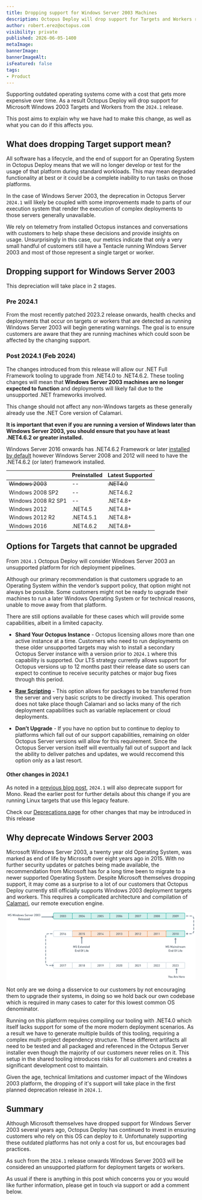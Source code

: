 ```yaml
---
title: Dropping support for Windows Server 2003 Machines
description: Octopus Deploy will drop support for Targets and Workers running Windows Server 2003 from the 2024.1 release
author: robert.erez@octopus.com
visibility: private
published: 2026-06-05-1400
metaImage: 
bannerImage: 
bannerImageAlt: 
isFeatured: false
tags: 
- Product
---
```


Supporting outdated operating systems come with a cost that gets more expensive over time. As a result Octopus Deploy will drop support for Microsoft Windows 2003 Targets and Workers from the `2024.1` release. 

This post aims to explain why we have had to make this change, as well as what you can do if this affects you.

## What does dropping Target support mean?                                                
All software has a lifecycle, and the end of support for an Operating System in Octopus Deploy means that we will no longer develop or test for the usage of that platform during standard workloads. This may mean degraded functionality at best or it could be a complete inability to run tasks on those platforms. 

In the case of Windows Server 2003, the deprecation in Octopus Server `2024.1` will likely be coupled with some improvements made to parts of our execution system that render the execution of complex deployments to those servers generally unavailable. 

We rely on telemetry from installed Octopus instances and conversations with  customers to help shape these decisions and provide insights on usage. Unsurprisingly in this case, our metrics indicate that only a very small handful of customers still have a Tentacle running Windows Server 2003 and most of those represent a single target or worker.

## Dropping support for Windows Server 2003 

This depreciation will take place in 2 stages. 

### Pre 2024.1
From the most recently patched 2023.2 release onwards, health checks and deployments that occur on targets or workers that are detected as running Windows Server 2003 will begin generating warnings. The goal is to ensure customers are aware that they are running machines which could soon be affected by the changing support. 

### Post 2024.1 (Feb 2024)
The changes introduced from this release will allow our .NET Full Framework tooling to upgrade from .NET4.0 to .NET4.6.2. These tooling changes will mean that **Windows Server 2003 machines are no longer expected to function** and deployments will likely fail due to the unsupported .NET frameworks involved. 

This change should not affect any non-Windows targets as these generally already use the .NET Core version of Calamari.

**It is important that even if you are running a version of Windows later than Windows Server 2003, you should ensure that you have at least .NET4.6.2 or greater installed.** 

Windows Server 2016 onwards has .NET4.6.2 Framework or later [installed by default](https://learn.microsoft.com/en-us/dotnet/framework/get-started/system-requirements) however Windows Server 2008 and 2012 will need to have the .NET4.6.2 (or later) framework installed. 

||Preinstalled|Latest Supported|
|---|---|---|
|~~Windows 2003~~| -- |~~.NET4.0~~|
|Windows 2008 SP2| -- |.NET4.6.2|
|Windows 2008  R2 SP1| -- |.NET4.8+|
|Windows 2012|.NET4.5|.NET4.8+|
|Windows 2012 R2|.NET4.5.1|.NET4.8+|
|Windows 2016|.NET4.6.2|.NET4.8+|

## Options for Targets that cannot be upgraded
From `2024.1` Octopus Deploy will consider Windows Server 2003 an unsupported platform for rich deployment pipelines.

Although our primary recommendation is that customers upgrade to an Operating System within the vendor’s support policy, that option might not always be possible. Some customers might not be ready to upgrade their machines to run a later Windows Operating System or for technical reasons, unable to move away from that platform. 

There are still options available for these cases which will provide some capabilities, albeit in a limited capacity.

* **Shard Your Octopus Instance** - Octopus licensing allows more than one active instance at a time. Customers who need to run deployments on these older unsupported targets may wish to install a secondary Octopus Server instance with a version prior to `2024.1` where this capability is supported. Our LTS strategy currently allows support for Octopus versions up to 12 months past their release date so users can expect to continue to receive security patches or major bug fixes through this period. 

* **[Raw Scripting](https://octopus.com/docs/deployments/custom-scripts/raw-scripting)** - This option allows for packages to be transferred from the server and very basic scripts to be directly invoked. This operation does not take place though Calamari and so lacks many of the rich deployment capabilities such as variable replacement or cloud deployments. 

* **Don’t Upgrade** - If you have no option but to continue to deploy to platforms which fall out of our support capabilities, remaining on older Octopus Server versions will allow for this requirement. Since the Octopus Server version itself will eventually fall out of support and lack the ability to deliver patches and updates, we would reccomend this option only as a last resort.

#### Other changes in 2024.1
As noted in a [previous blog post](https://octopus.com/blog/deprecating-mono), `2024.1` will also deprecate support for Mono. Read the earlier post for further details about this change if you are running Linux targets that use this legacy feature.

Check our [Deprecations page](https://octopus.com/docs/deprecations) for other changes that may be introduced in this release

## Why deprecate Windows Server 2003
Microsoft Windows Server 2003, a twenty year old Operating System, was marked as end of life by Microsoft over eight years ago in 2015. With no further security updates or patches being made available, the recommendation from Microsoft has for a long time been to migrate to a newer supported Operating System. Despite Microsoft themselves dropping support, it may come as a surprise to a lot of our customers that Octopus Deploy currently still officially supports Windows 2003 deployment targets and workers. This requires a complicated  architecture and compilation of [Calamari](https://octopus.com/docs/octopus-rest-api/calamari), our remote execution engine. 

![Microsoft Windows 2003 Support Timeline](ms-win-2003-support-timeline.png)

Not only are we doing a disservice to our customers by not encouraging them to upgrade their systems, in doing so we hold back our own codebase which is required in many cases to cater for this lowest common OS denominator.

Running on this platform requires compiling our tooling with .NET4.0 which itself lacks support for some of the more modern deployment scenarios. As a result we have to generate multiple builds of this tooling, requiring a complex multi-project dependency structure. These different artifacts all need to be tested and all packaged and referenced in the Octopus Server installer even though the majority of our customers never relies on it. This setup in the shared tooling introduces risks for all customers and creates a significant development cost to maintain.

Given the age, technical limitations and customer impact of the Windows 2003 platform, the dropping of it's support will take place in the first planned deprecation release in `2024.1`.

## Summary
Although Microsoft themselves have dropped support for Windows Server 2003 several years ago, Octopus Deploy has continued to invest in ensuring customers who rely on this OS can deploy to it. Unfortunately supporting these outdated platforms has not only a cost for us, but encourages bad practices.

As such from the `2024.1` release onwards Windows Server 2003 will be considered an unsupported platform for deployment targets or workers.

As usual if there is anything in this post which concerns you or you would like further information, please get in touch via support or add a comment below.